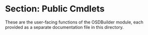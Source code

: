 # Section: Public Cmdlets

These are the user-facing functions of the OSDBuilder module, each provided as a separate documentation file in this directory.
